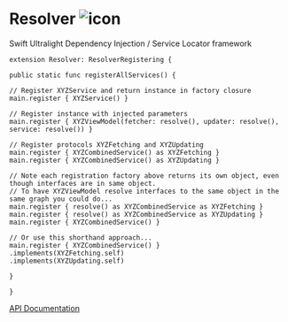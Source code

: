 # Resolver ![icon](https://user-images.githubusercontent.com/709283/32858974-cce8282a-ca12-11e7-944b-c8046156290b.png)
Swift Ultralight Dependency Injection / Service Locator framework

```
extension Resolver: ResolverRegistering {

public static func registerAllServices() {

// Register XYZService and return instance in factory closure
main.register { XYZService() }

// Register instance with injected parameters
main.register { XYZViewModel(fetcher: resolve(), updater: resolve(), service: resolve()) }

// Register protocols XYZFetching and XYZUpdating
main.register { XYZCombinedService() as XYZFetching }
main.register { XYZCombinedService() as XYZUpdating }

// Note each registration factory above returns its own object, even though interfaces are in same object.
// To have XYZViewModel resolve interfaces to the same object in the same graph you could do...
main.register { resolve() as XYZCombinedService as XYZFetching }
main.register { resolve() as XYZCombinedService as XYZUpdating }
main.register { XYZCombinedService() }

// Or use this shorthand approach...
main.register { XYZCombinedService() }
.implements(XYZFetching.self)
.implements(XYZUpdating.self)

}

}
```

[API Documentation](./API/index.html)
